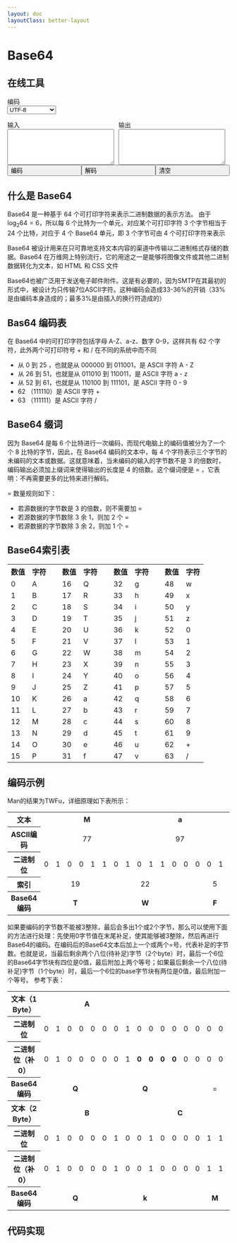 ```yaml
---
layout: doc
layoutClass: better-layout
---
```


<style src=".vitepress/theme/style/width-layout.css"></style>

# Base64

## 在线工具

<div>
    编码
    <form method="post" width="50%">
        <select id="coding">
            <option>UTF-8</option>
            <option>Unicode 16 LE</option>
            <option>GB 18030</option>
        </select>
    </form>
    <div class="base64-1">
        <div class="left">
            输入
            <textarea rows="5" cols="20"> </textarea>
        </div>
        <div class="right">
            输出
            <textarea rows="5" cols="20"> </textarea>
        </div>
    </div>
    <div class="base64-2">
        <button class="base64-bt">编码</button>
        <button class="base64-bt">解码</button>
        <button class="base64-bt">清空</button>
    </div>
</div>

<style>
.base64-1 {
    display: flex;
    flex-direction: row;
}

.left, .right{
    display: flex;
    flex-direction: column;
    flex-grow: 1;
    margin-right: 10px;
    width: 100%;
}

.base64-2 {
    display: flex;
    flex-direction: row;
}

.base64-bt {
    display: flex;
    flex-direction: row;
    flex-grow: 1;
}
</style>

## 什么是 Base64

Base64 是一种基于 64 个可打印字符来表示二进制数据的表示方法。
由于 $\log_{2}64=6$，所以每 6 个比特为一个单元，对应某个可打印字符
3 个字节相当于 24 个比特，对应于 4 个 Base64 单元，即 3 个字节可由 4 个可打印字符来表示

Base64 被设计用来在只可靠地支持文本内容的渠道中传输以二进制格式存储的数据。Base64 在万维网上特别流行，它的用途之一是能够将图像文件或其他二进制数据转化为文本，如 HTML 和 CSS 文件

Base64也被广泛用于发送电子邮件附件。这是有必要的，因为SMTP在其最初的形式中，被设计为只传输7位ASCII字符。这种编码会造成33-36%的开销（33%是由编码本身造成的；最多3%是由插入的换行符造成的）

## Bas64 编码表

在 Base64 中的可打印字符包括字母 A-Z、a-z、数字 0-9，这样共有 62 个字符，此外两个可打印符号 + 和 / 在不同的系统中而不同

- 从 0 到 25 ，也就是从 000000 到 011001，是 ASCII 字符 A - Z
- 从 26 到 51，也就是从 011010 到 110011，是 ASCII 字符 a - z
- 从 52 到 61，也就是从 110100 到 111101，是 ASCII 字符 0 - 9
- 62 （111110）是 ASCII 字符 +
- 63 （111111）是 ASCII 字符 /

## Base64 缀词

因为 Base64 是每 6 个比特进行一次编码，而现代电脑上的编码值被分为了一个个 8 比特的字节，因此，在 Base64 编码的文本中，每 4 个字符表示三个字节的未编码的文本或数据。这就意味着，当未编码的输入的字节数不是 3 的倍数时，编码输出必须加上缀词来使得输出的长度是 4 的倍数。这个缀词便是 = ，它表明：不再需要更多的比特来进行解码。

= 数量规则如下：

- 若源数据的字节数是 3 的倍数，则不需要加 =
- 若源数据的字节数除 3 余 1，则加 2 个 =
- 若源数据的字节数除 3 余 2，则加 1 个 =

## Base64索引表

<table>
    <tr>
        <th scope="col">数值</th>
        <th scope="col">字符</th>
        <td rowspan="17">&nbsp;</td>
        <th scope="col">数值</th>
        <th scope="col">字符</th>
        <td rowspan="17">&nbsp;</td>
        <th scope="col">数值</th>
        <th scope="col">字符</th>
        <td rowspan="17">&nbsp;</td>
        <th scope="col">数值</th>
        <th scope="col">字符</th>
    </tr>
    <tr>
        <td>0</td>
        <td>A</td>
        <td>16</td>
        <td>Q</td>
        <td>32</td>
        <td>g</td>
        <td>48</td>
        <td>w</td>
    </tr>
    <tr>
        <td>1</td>
        <td>B</td>
        <td>17</td>
        <td>R</td>
        <td>33</td>
        <td>h</td>
        <td>49</td>
        <td>x</td>
    </tr>
    <tr>
        <td>2</td>
        <td>C</td>
        <td>18</td>
        <td>S</td>
        <td>34</td>
        <td>i</td>
        <td>50</td>
        <td>y</td>
    </tr>
    <tr>
        <td>3</td>
        <td>D</td>
        <td>19</td>
        <td>T</td>
        <td>35</td>
        <td>j</td>
        <td>51</td>
        <td>z</td>
    </tr>
    <tr>
        <td>4</td>
        <td>E</td>
        <td>20</td>
        <td>U</td>
        <td>36</td>
        <td>k</td>
        <td>52</td>
        <td>0</td>
    </tr>
    <tr>
        <td>5</td>
        <td>F</td>
        <td>21</td>
        <td>V</td>
        <td>37</td>
        <td>l</td>
        <td>53</td>
        <td>1</td>
    </tr>
    <tr>
        <td>6</td>
        <td>G</td>
        <td>22</td>
        <td>W</td>
        <td>38</td>
        <td>m</td>
        <td>54</td>
        <td>2</td>
    </tr>
    <tr>
        <td>7</td>
        <td>H</td>
        <td>23</td>
        <td>X</td>
        <td>39</td>
        <td>n</td>
        <td>55</td>
        <td>3</td>
    </tr>
    <tr>
        <td>8</td>
        <td>I</td>
        <td>24</td>
        <td>Y</td>
        <td>40</td>
        <td>o</td>
        <td>56</td>
        <td>4</td>
    </tr>
    <tr>
        <td>9</td>
        <td>J</td>
        <td>25</td>
        <td>Z</td>
        <td>41</td>
        <td>p</td>
        <td>57</td>
        <td>5</td>
    </tr>
    <tr>
        <td>10</td>
        <td>K</td>
        <td>26</td>
        <td>a</td>
        <td>42</td>
        <td>q</td>
        <td>58</td>
        <td>6</td>
    </tr>
    <tr>
        <td>11</td>
        <td>L</td>
        <td>27</td>
        <td>b</td>
        <td>43</td>
        <td>r</td>
        <td>59</td>
        <td>7</td>
    </tr>
    <tr>
        <td>12</td>
        <td>M</td>
        <td>28</td>
        <td>c</td>
        <td>44</td>
        <td>s</td>
        <td>60</td>
        <td>8</td>
    </tr>
    <tr>
        <td>13</td>
        <td>N</td>
        <td>29</td>
        <td>d</td>
        <td>45</td>
        <td>t</td>
        <td>61</td>
        <td>9</td>
    </tr>
    <tr>
        <td>14</td>
        <td>O</td>
        <td>30</td>
        <td>e</td>
        <td>46</td>
        <td>u</td>
        <td>62</td>
        <td>+</td>
    </tr>
    <tr>
        <td>15</td>
        <td>P</td>
        <td>31</td>
        <td>f</td>
        <td>47</td>
        <td>v</td>
        <td>63</td>
        <td>/</td>
    </tr>
</table>

## 编码示例
Man的结果为TWFu，详细原理如下表所示：
<table>
    <tr>
        <th scope="row">文本</th>
        <td colspan="8" align="center"><b>M</b></td>
        <td colspan="8" align="center"><b>a</b></td>
        <td colspan="8" align="center"><b>n</b></td>
    </tr>
    <tr>
        <th scope="row">ASCII编码</th>
        <td colspan="8" align="center">77</td>
        <td colspan="8" align="center">97</td>
        <td colspan="8" align="center">110</td>
    </tr>
    <tr>
        <th scope="row">二进制位</th>
        <td>0</td>
        <td>1</td>
        <td>0</td>
        <td>0</td>
        <td>1</td>
        <td>1</td>
        <td>0</td>
        <td>1</td>
        <td>0</td>
        <td>1</td>
        <td>1</td>
        <td>0</td>
        <td>0</td>
        <td>0</td>
        <td>0</td>
        <td>1</td>
        <td>0</td>
        <td>1</td>
        <td>1</td>
        <td>0</td>
        <td>1</td>
        <td>1</td>
        <td>1</td>
        <td>0</td>
    </tr>
    <tr>
        <th scope="row">索引</th>
        <td colspan="6" align="center">19</td>
        <td colspan="6" align="center">22</td>
        <td colspan="6" align="center">5</td>
        <td colspan="6" align="center">46</td>
    </tr>
    <tr>
        <th scope="row">Base64编码</th>
        <td colspan="6" align="center"><b>T</b></td>
        <td colspan="6" align="center"><b>W</b></td>
        <td colspan="6" align="center"><b>F</b></td>
        <td colspan="6" align="center"><b>u</b></td>
    </tr>
</table>

如果要编码的字节数不能被3整除，最后会多出1个或2个字节，那么可以使用下面的方法进行处理：先使用0字节值在末尾补足，使其能够被3整除，然后再进行Base64的编码。在编码后的Base64文本后加上一个或两个=号，代表补足的字节数。也就是说，当最后剩余两个八位(待补足)字节（2个byte）时，最后一个6位的Base64字节块有四位是0值，最后附加上两个等号；如果最后剩余一个八位(待补足)字节（1个byte）时，最后一个6位的base字节块有两位是0值，最后附加一个等号。 参考下表：

<table>
    <tr>
        <th scope="row">文本（1 Byte）</th>
        <td colspan="8" align="center"><b>A</b></td>
        <td colspan="8" align="center"></td>
        <td colspan="8" align="center"></td>
    </tr>
    <tr>
        <th scope="row">二进制位</th>
        <td>0</td>
        <td>1</td>
        <td>0</td>
        <td>0</td>
        <td>0</td>
        <td>0</td>
        <td>0</td>
        <td>1</td>
        <td>0</td>
        <td>0</td>
        <td>0</td>
        <td>0</td>
        <td>0</td>
        <td>0</td>
        <td>0</td>
        <td>0</td>
        <td>0</td>
        <td>0</td>
        <td>0</td>
        <td>0</td>
        <td>0</td>
        <td>0</td>
        <td>0</td>
        <td>0</td>
    </tr>
    <tr>
        <th scope="row">二进制位（补0）</th>
        <td>0</td>
        <td>1</td>
        <td>0</td>
        <td>0</td>
        <td>0</td>
        <td>0</td>
        <td>0</td>
        <td>1</td>
        <td><b>0</b></td>
        <td><b>0</b></td>
        <td><b>0</b></td>
        <td><b>0</b></td>
        <td>0</td>
        <td>0</td>
        <td>0</td>
        <td>0</td>
        <td>0</td>
        <td>0</td>
        <td>0</td>
        <td>0</td>
        <td>0</td>
        <td>0</td>
        <td>0</td>
        <td>0</td>
    </tr>
    <tr>
        <th scope="row">Base64编码</th>
        <td colspan="6" align="center"><b>Q</b></td>
        <td colspan="6" align="center"><b>Q</b></td>
        <td colspan="6" align="center">=</td>
        <td colspan="6" align="center">=</td>
    </tr>
    <tr>
        <th scope="row">文本（2 Byte）</th>
        <td colspan="8" align="center"><b>B</b></td>
        <td colspan="8" align="center"><b>C</b></td>
        <td colspan="8" align="center"></td>
    </tr>
    <tr>
        <th scope="row">二进制位</th>
        <td>0</td>
        <td>1</td>
        <td>0</td>
        <td>0</td>
        <td>0</td>
        <td>0</td>
        <td>1</td>
        <td>0</td>
        <td>0</td>
        <td>1</td>
        <td>0</td>
        <td>0</td>
        <td>0</td>
        <td>0</td>
        <td>1</td>
        <td>1</td>
        <td>0</td>
        <td>0</td>
        <td>0</td>
        <td>0</td>
        <td>0</td>
        <td>0</td>
        <td>0</td>
        <td>0</td>
    </tr>
    <tr>
        <th scope="row">二进制位（补0）</th>
        <td>0</td>
        <td>1</td>
        <td>0</td>
        <td>0</td>
        <td>0</td>
        <td>0</td>
        <td>1</td>
        <td>0</td>
        <td>0</td>
        <td>1</td>
        <td>0</td>
        <td>0</td>
        <td>0</td>
        <td>0</td>
        <td>1</td>
        <td>1</td>
        <td><b>0</b></td>
        <td><b>0</b></td>
        <td>0</td>
        <td>0</td>
        <td>0</td>
        <td>0</td>
        <td>0</td>
        <td>0</td>
    </tr>
    <tr>
        <th scope="row">Base64编码</th>
        <td colspan="6" align="center"><b>Q</b></td>
        <td colspan="6" align="center"><b>k</b></td>
        <td colspan="6" align="center"><b>M</b></td>
        <td colspan="6" align="center">=</td>
    </tr>
</table>

## 代码实现
